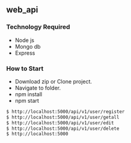  ## web_api

### Technology Required
 + Node js
 + Mongo db
 + Express 

### How to Start
 - Download zip or Clone project.
 - Navigate to folder.
 - npm install 
 - npm start  



```sh
$ http://localhost:5000/api/v1/user/register
$ http://localhost:5000/api/v1/user/getall
$ http://localhost:5000/api/v1/user/edit
$ http://localhost:5000/api/v1/user/delete
$ http://localhost:5000

```